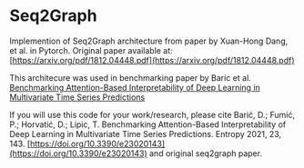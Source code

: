 # Seq2Graph
Implemention of Seq2Graph architecture from paper by Xuan-Hong Dang, et al. in Pytorch.
Original paper available at: [https://arxiv.org/pdf/1812.04448.pdf](https://arxiv.org/pdf/1812.04448.pdf)

This architecure was used in benchmarking paper by Baric et al. [Benchmarking Attention-Based Interpretability of Deep Learning in Multivariate Time Series Predictions](https://www.mdpi.com/1099-4300/23/2/143) 

If you will use this code for your work/research, please cite Barić, D.; Fumić, P.; Horvatić, D.; Lipic, T. Benchmarking Attention-Based Interpretability of Deep Learning in Multivariate Time Series Predictions. Entropy 2021, 23, 143. [https://doi.org/10.3390/e23020143](https://doi.org/10.3390/e23020143) and original seq2graph paper.